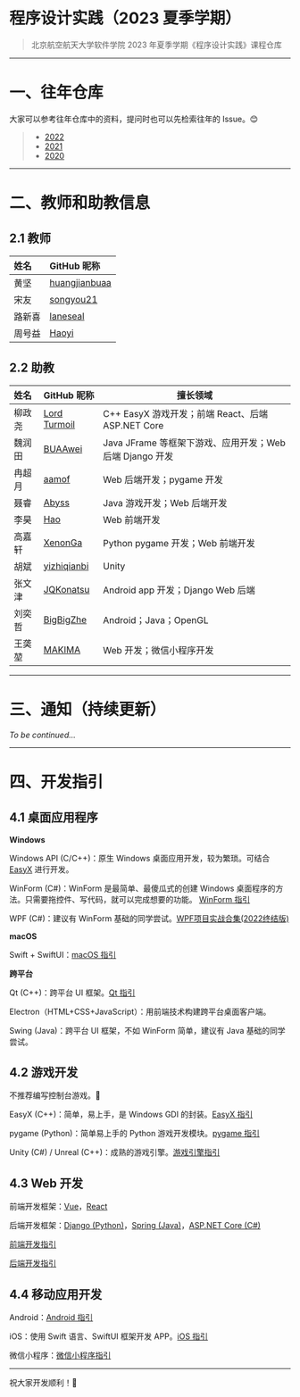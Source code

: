 # 程序设计实践（2023 夏季学期）

> 北京航空航天大学软件学院 2023 年夏季学期《程序设计实践》课程仓库

---

# 一、往年仓库

大家可以参考往年仓库中的资料，提问时也可以先检索往年的 Issue。😊

> - [2022](https://github.com/buaa-soft-summer/soft-summer-2022)
> - [2021](https://github.com/soft-summer-2021/summer2021)
> - [2020](https://github.com/buaa21/summer2020)

---

# 二、教师和助教信息

## 2.1 教师

| 姓名   | GitHub 昵称                                                  |
| :----- | :----------------------------------------------------------- |
| 黄坚   | [huangjianbuaa](https://github.com/orgs/BUAA-Soft-2023-Summer/people/huangjianbuaa) |
| 宋友   | [songyou21](https://github.com/songyou21)                    |
| 路新喜 | [laneseal](https://github.com/laneseal)                      |
| 周号益 | [Haoyi](https://github.com/orgs/BUAA-Soft-2023-Summer/people/zhouhaoyi) |

## 2.2 助教

| 姓名   | GitHub 昵称                                                  | 擅长领域                                                 |
| :----- | :----------------------------------------------------------- | -------------------------------------------------------- |
| 柳政尧 | [Lord Turmoil](https://github.com/orgs/BUAA-Soft-2023-Summer/people/Lord-Turmoil) | C++ EasyX 游戏开发；前端 React、后端 ASP.NET Core        |
| 魏润田 | [BUAAwei](https://github.com/orgs/BUAA-Soft-2023-Summer/people/BUAAwei) | Java JFrame 等框架下游戏、应用开发；Web 后端 Django 开发 |
| 冉超月 | [aamof](https://github.com/orgs/BUAA-Soft-2023-Summer/people/aamofe) | Web 后端开发；pygame 开发                                |
| 聂睿   | [Abyss](https://github.com/Abyss7893)                        | Java 游戏开发；Web 后端开发                              |
| 李昊   | [Hao](https://github.com/orgs/BUAA-Soft-2023-Summer/people/LLLeoLi) | Web 前端开发                                             |
| 高嘉轩 | [XenonGa](https://github.com/orgs/BUAA-Soft-2023-Summer/people/XenonGa) | Python pygame 开发；Web 前端开发                         |
| 胡斌   | [yizhiqianbi](https://github.com/orgs/BUAA-Soft-2023-Summer/people/yizhiqianbi) | Unity                                                    |
| 张文津 | [JQKonatsu](https://github.com/orgs/BUAA-Soft-2023-Summer/people/Netsh-f) | Android app 开发；Django Web 后端                        |
| 刘奕哲 | [BigBigZhe](https://github.com/orgs/BUAA-Soft-2023-Summer/people/BigBigZhe) | Android；Java；OpenGL                                    |
| 王䶮堃 | [MAKIMA](https://github.com/orgs/BUAA-Soft-2023-Summer/people/Hathoric) | Web 开发；微信小程序开发                                 |

---

# 三、通知（持续更新）

*To be continued...*

---

# 四、开发指引

## 4.1 桌面应用程序

**Windows**

Windows API (C/C++)：原生 Windows 桌面应用开发，较为繁琐。可结合 [EasyX](https://easyx.cn/) 进行开发。

WinForm (C#)：WinForm 是最简单、最傻瓜式的创建 Windows 桌面程序的方法。只需要拖控件、写代码，就可以完成想要的功能。 [WinForm 指引](https://github.com/buaa-soft-summer/soft-summer-2022/blob/main/starter-winform.md)

WPF (C#)：建议有 WinForm 基础的同学尝试。[WPF项目实战合集(2022终结版)](https://www.bilibili.com/video/BV1nY411a7T8)

**macOS**

Swift + SwiftUI：[macOS 指引](https://github.com/buaa-soft-summer/soft-summer-2022/blob/main/starter-macos.md)

**跨平台**

Qt (C++)：跨平台 UI 框架。[Qt 指引](https://github.com/buaa-soft-summer/soft-summer-2022/blob/main/starter-qt.md)

Electron（HTML+CSS+JavaScript）：用前端技术构建跨平台桌面客户端。

Swing (Java)：跨平台 UI 框架，不如 WinForm 简单，建议有 Java 基础的同学尝试。

## 4.2 游戏开发

不推荐编写控制台游戏。🥺

EasyX (C++)：简单，易上手，是 Windows GDI 的封装。[EasyX 指引](https://github.com/BUAA-Soft-2023-Summer/Soft-Summer-2023/tree/main/C%2B%2B%20EasyX)

pygame (Python)：简单易上手的 Python 游戏开发模块。[pygame 指引](https://github.com/BUAA-Soft-2023-Summer/Soft-Summer-2023/tree/main/pygame)

Unity (C#) / Unreal (C++)：成熟的游戏引擎。[游戏引擎指引](https://github.com/buaa-soft-summer/soft-summer-2022/blob/main/starter-unity&unreal.md)

## 4.3 Web 开发

前端开发框架：[Vue](https://vuejs.org/)，[React](https://react.dev/)

后端开发框架：[Django (Python)](https://www.djangoproject.com/)，[Spring (Java)](https://spring.io/)，[ASP.NET Core (C#)](https://dotnet.microsoft.com/en-us/apps/aspnet)

[前端开发指引](https://github.com/BUAA-Soft-2023-Summer/Soft-Summer-2023/tree/main/Web%20%E5%89%8D%E7%AB%AF)

[后端开发指引](https://github.com/BUAA-Soft-2023-Summer/Soft-Summer-2023/tree/main/Web%20%E5%90%8E%E7%AB%AF)

## 4.4 移动应用开发

Android：[Android 指引](https://github.com/buaa-soft-summer/soft-summer-2022/blob/main/starter-android.md)

iOS：使用 Swift 语言、SwiftUI 框架开发 APP。[iOS 指引](https://github.com/buaa-soft-summer/soft-summer-2022/blob/main/starter-ios.md)

微信小程序：[微信小程序指引](https://github.com/BUAA-Soft-2023-Summer/Soft-Summer-2023/tree/main/%E5%BE%AE%E4%BF%A1%E5%B0%8F%E7%A8%8B%E5%BA%8F)

---

祝大家开发顺利！🥳
